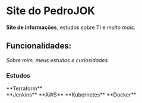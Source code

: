 # Site do PedroJOK

**Site de informações**, estudos sobre TI e *muito mais*.

## Funcionalidades:

_Sobre mim, meus estudos e curiosidades._

### Estudos 

<p> **Terraform** <br>
**Jenkins**
**AWS**
**Kubernetes**
**Docker**